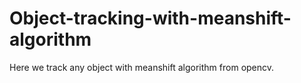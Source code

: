 # Object-tracking-with-meanshift-algorithm
Here we track any object with meanshift algorithm from opencv.
